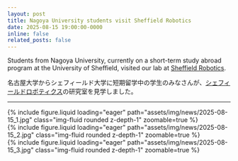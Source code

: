 ```yaml
---
layout: post
title: Nagoya University students visit Sheffield Robotics
date: 2025-08-15 19:00:00-0000
inline: false
related_posts: false
---
```


Students from Nagoya University, currently on a short-term study abroad program at the University of Sheffield, visited our lab at [Sheffield Robotics](https://sheffield.ac.uk/sheffieldrobotics).

名古屋大学からシェフィールド大学に短期留学中の学生のみなさんが、[シェフィールドロボティクス](https://sheffield.ac.uk/sheffieldrobotics)の研究室を見学しました。

---

<div class="row mt-3">
    <div class="col-sm mt-3 mt-md-0">
        {% include figure.liquid loading="eager" path="assets/img/news/2025-08-15_1.jpg" class="img-fluid rounded z-depth-1" zoomable=true %}
    </div>
</div>

<div class="row mt-3">
    <div class="col-sm mt-3 mt-md-0">
        {% include figure.liquid loading="eager" path="assets/img/news/2025-08-15_2.jpg" class="img-fluid rounded z-depth-1" zoomable=true %}
    </div>
    <div class="col-sm mt-3 mt-md-0">
        {% include figure.liquid loading="eager" path="assets/img/news/2025-08-15_3.jpg" class="img-fluid rounded z-depth-1" zoomable=true %}
    </div>
</div>
